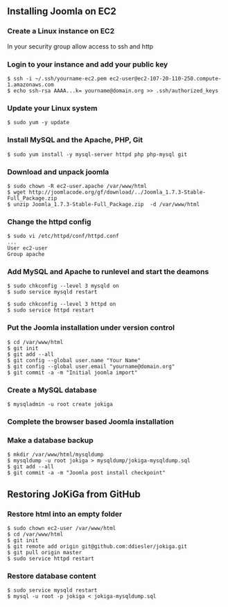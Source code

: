 ## Installing Joomla on EC2

###  Create a Linux instance on EC2

In your security group allow access to ssh and http 

### Login to your instance and add your public key
	
	$ ssh -i ~/.ssh/yourname-ec2.pem ec2-user@ec2-107-20-110-250.compute-1.amazonaws.com
	$ echo ssh-rsa AAAA...k= yourname@domain.org >> .ssh/authorized_keys

### Update your Linux system 

	$ sudo yum -y update

### Install MySQL and the Apache, PHP, Git

	$ sudo yum install -y mysql-server httpd php php-mysql git

### Download and unpack joomla 

	$ sudo chown -R ec2-user.apache /var/www/html
	$ wget http://joomlacode.org/gf/download/../Joomla_1.7.3-Stable-Full_Package.zip
	$ unzip Joomla_1.7.3-Stable-Full_Package.zip  -d /var/www/html

### Change the httpd config

	$ sudo vi /etc/httpd/conf/httpd.conf
	...
	User ec2-user
	Group apache

### Add MySQL and Apache to runlevel and start the deamons

	$ sudo chkconfig --level 3 mysqld on
	$ sudo service mysqld restart

	$ sudo chkconfig --level 3 httpd on
	$ sudo service httpd restart

### Put the Joomla installation under version control

	$ cd /var/www/html
	$ git init
	$ git add --all
	$ git config --global user.name "Your Name"
	$ git config --global user.email "yourname@domain.org"
	$ git commit -a -m "Initial joomla import"

### Create a MySQL database 

	$ mysqladmin -u root create jokiga

### Complete the browser based Joomla installation

### Make a database backup

	$ mkdir /var/www/html/mysqldump 
	$ mysqldump -u root jokiga > mysqldump/jokiga-mysqldump.sql
	$ git add --all
	$ git commit -a -m "Joomla post install checkpoint"

## Restoring JoKiGa from GitHub

### Restore html into an empty folder

	$ sudo chown ec2-user /var/www/html
	$ cd /var/www/html
	$ git init
	$ git remote add origin git@github.com:ddiesler/jokiga.git
	$ git pull origin master
	$ sudo service httpd restart

### Restore database content

	$ sudo service mysqld restart
	$ mysql -u root -p jokiga < jokiga-mysqldump.sql
